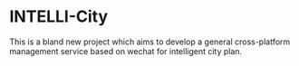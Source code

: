 # INTELLI-City
This is a bland new project which aims to develop a general cross-platform management service based on wechat for intelligent city plan.
